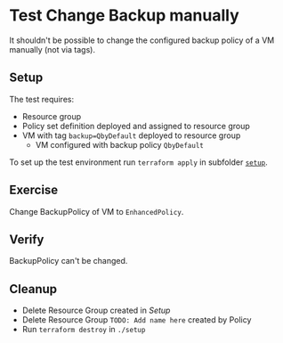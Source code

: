 # Test Change Backup manually

It shouldn't be possible to change the configured backup policy of a VM manually (not via tags).

## Setup

The test requires:

- Resource group
- Policy set definition deployed and assigned to resource group
- VM with tag `backup=QbyDefault` deployed to resource group
  - VM configured with backup policy `QbyDefault`

To set up the test environment run `terraform apply` in subfolder [`setup`](./setup/).

## Exercise

Change BackupPolicy of VM to `EnhancedPolicy`.

## Verify

BackupPolicy can't be changed.

## Cleanup

- Delete Resource Group created in *Setup*
- Delete Resource Group `TODO: Add name here` created by Policy
- Run `terraform destroy` in `./setup`